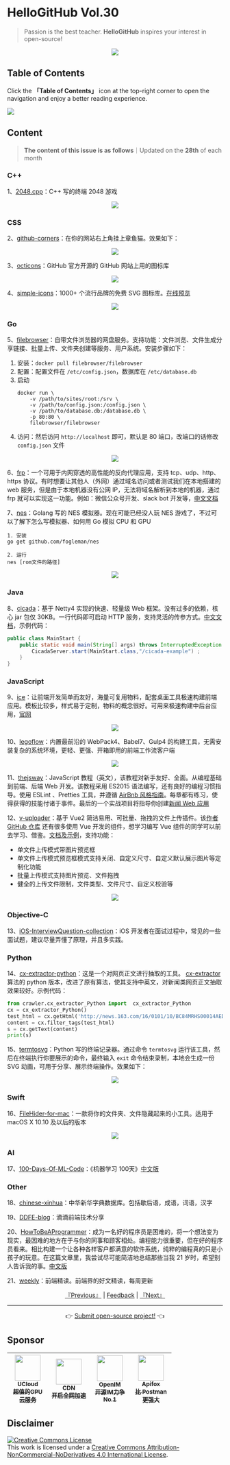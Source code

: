 # HelloGitHub Vol.30
> Passion is the best teacher. **HelloGitHub** inspires your interest in open-source!
<p align="center">
    <img src='https://raw.githubusercontent.com/521xueweihan/img_logo/master/logo/cover.jpg' style="max-width:100%;"></img>
</p>

## Table of Contents

Click the **「Table of Contents」** icon at the top-right corner to open the navigation and enjoy a better reading experience.

![](https://raw.githubusercontent.com/521xueweihan/img_logo/master/logo/catalog.png)

## Content
> **The content of this issue is as follows**｜Updated on the **28th** of each month

### C++
1、[2048.cpp](https://hellogithub.com/en/periodical/statistics/click?target=https://github.com/plibither8/2048.cpp)：C++ 写的终端 2048 游戏


<p align="center"><img src='https://raw.githubusercontent.com/521xueweihan/img/master/hellogithub/30/127719331.gif' style="max-width:80%; max-height=80%;"></img></p>

### CSS
2、[github-corners](https://hellogithub.com/en/periodical/statistics/click?target=https://github.com/tholman/github-corners)：在你的网站右上角挂上章鱼猫。效果如下：


<p align="center"><img src='https://raw.githubusercontent.com/521xueweihan/img/master/hellogithub/30/45123943.png' style="max-width:80%; max-height=80%;"></img></p>

3、[octicons](https://hellogithub.com/en/periodical/statistics/click?target=https://github.com/primer/octicons)：GitHub 官方开源的 GitHub 网站上用的图标库


<p align="center"><img src='https://raw.githubusercontent.com/521xueweihan/img/master/hellogithub/30/20893207.png' style="max-width:80%; max-height=80%;"></img></p>

4、[simple-icons](https://hellogithub.com/en/periodical/statistics/click?target=https://github.com/simple-icons/simple-icons)：1000+ 个流行品牌的免费 SVG 图标库。[在线预览](https://simpleicons.org/)


<p align="center"><img src='https://raw.githubusercontent.com/521xueweihan/img/master/hellogithub/30/6720403.png' style="max-width:80%; max-height=80%;"></img></p>

### Go
5、[filebrowser](https://hellogithub.com/en/periodical/statistics/click?target=https://github.com/filebrowser/filebrowser)：自带文件浏览器的网盘服务。支持功能：文件浏览、文件生成分享链接、批量上传、文件夹创建等服务、用户系统。安装步骤如下：
1. 安装：`docker pull filebrowser/filebrowser`
2. 配置：配置文件在 `/etc/config.json`，数据库在 `/etc/database.db`
3. 启动
    ```
    docker run \
        -v /path/to/sites/root:/srv \
        -v /path/to/config.json:/config.json \
        -v /path/to/database.db:/database.db \
        -p 80:80 \
        filebrowser/filebrowser
    ```
4. 访问：然后访问 `http://localhost` 即可，默认是 80 端口，改端口的话修改 `config.json` 文件


<p align="center"><img src='https://raw.githubusercontent.com/521xueweihan/img/master/hellogithub/30/42332863.gif' style="max-width:80%; max-height=80%;"></img></p>

6、[frp](https://hellogithub.com/en/periodical/statistics/click?target=https://github.com/fatedier/frp)：一个可用于内网穿透的高性能的反向代理应用，支持 tcp、udp、http、https 协议。有时想要让其他人（外网）通过域名访问或者测试我们在本地搭建的 web 服务，但是由于本地机器没有公网 IP，无法将域名解析到本地的机器，通过 frp 就可以实现这一功能。例如：微信公众号开发、slack bot 开发等，[中文文档](https://github.com/fatedier/frp/blob/master/README_zh.md)


7、[nes](https://hellogithub.com/en/periodical/statistics/click?target=https://github.com/fogleman/nes)：Golang 写的 NES 模拟器。现在可能已经没人玩 NES 游戏了，不过可以了解下怎么写模拟器、如何用 Go 模拟 CPU 和 GPU
```
1. 安装 
go get github.com/fogleman/nes

2. 运行
nes [rom文件的路径]
```


<p align="center"><img src='https://raw.githubusercontent.com/521xueweihan/img/master/hellogithub/30/31566326.png' style="max-width:80%; max-height=80%;"></img></p>

### Java
8、[cicada](https://hellogithub.com/en/periodical/statistics/click?target=https://github.com/TogetherOS/cicada)：基于 Netty4 实现的快速、轻量级 Web 框架。没有过多的依赖，核心 jar 包仅 30KB。一行代码即可启动 HTTP 服务，支持灵活的传参方式。[中文文档](https://github.com/TogetherOS/cicada/blob/master/README-ZH.md)，示例代码：
```java
public class MainStart {
    public static void main(String[] args) throws InterruptedException {
        CicadaServer.start(MainStart.class,"/cicada-example") ;
    }
}
```


### JavaScript
9、[ice](https://hellogithub.com/en/periodical/statistics/click?target=https://github.com/alibaba/ice)：让前端开发简单而友好，海量可复用物料，配套桌面工具极速构建前端应用。模板比较多，样式易于定制，物料的概念很好。可用来极速构建中后台应用，[官网](https://alibaba.github.io/ice/iceworks)


<p align="center"><img src='https://raw.githubusercontent.com/521xueweihan/img/master/hellogithub/30/72717562.png' style="max-width:80%; max-height=80%;"></img></p>

10、[legoflow](https://hellogithub.com/en/periodical/statistics/click?target=https://github.com/legoflow/legoflow)：内置最前沿的 WebPack4、Babel7、Gulp4 的构建工具，无需安装复杂的系统环境，更轻、更强、开箱即用的前端工作流客户端


<p align="center"><img src='https://raw.githubusercontent.com/521xueweihan/img/master/hellogithub/30/91311804.png' style="max-width:80%; max-height=80%;"></img></p>

11、[thejsway](https://hellogithub.com/en/periodical/statistics/click?target=https://github.com/thejsway/thejsway)：JavaScript 教程（英文），该教程对新手友好、全面。从编程基础到前端、后端 Web 开发。该教程采用 ES2015 语法编写，还有良好的编程习惯指导。使用 ESLint 、Pretties 工具，并遵循 [AirBnb 风格指南](https://github.com/airbnb/javascript)。每章都有练习，使得获得的技能付诸于事件。最后的一个实战项目将指导你创建[新闻 Web 应用](https://thejsway-publink.herokuapp.com/)


12、[v-uploader](https://hellogithub.com/en/periodical/statistics/click?target=https://github.com/TerryZ/v-uploader)：基于 Vue2 简洁易用、可批量、拖拽的文件上传插件。该[作者 GitHub 仓库](https://github.com/TerryZ?tab=repositories) 还有很多使用 Vue 开发的组件，想学习编写 Vue 组件的同学可以前去学习、借鉴。[文档及示例](https://terryz.gitee.io/vue/#/upload/demo)，支持功能：
- 单文件上传模式带图片预览框
- 单文件上传模式预览框模式支持关闭、自定义尺寸、自定义默认展示图片等定制化功能
- 批量上传模式支持图片预览、文件拖拽
- 健全的上传文件限制，文件类型、文件尺寸、自定义校验等


<p align="center"><img src='https://raw.githubusercontent.com/521xueweihan/img/master/hellogithub/30/131277712.png' style="max-width:80%; max-height=80%;"></img></p>

### Objective-C
13、[iOS-InterviewQuestion-collection](https://hellogithub.com/en/periodical/statistics/click?target=https://github.com/liberalisman/iOS-InterviewQuestion-collection)：iOS 开发者在面试过程中，常见的一些面试题，建议尽量弄懂了原理，并且多实践。


### Python
14、[cx-extractor-python](https://hellogithub.com/en/periodical/statistics/click?target=https://github.com/chrislinan/cx-extractor-python)：这是一个对网页正文进行抽取的工具。 [cx-extractor](https://github.com/chrislinan/cx-extractor/blob/master/%E5%9F%BA%E4%BA%8E%E8%A1%8C%E5%9D%97%E5%88%86%E5%B8%83%E5%87%BD%E6%95%B0%E7%9A%84%E9%80%9A%E7%94%A8%E7%BD%91%E9%A1%B5%E6%AD%A3%E6%96%87%E6%8A%BD%E5%8F%96%E7%AE%97%E6%B3%95.pdf) 算法的 python 版本，改进了原有算法，使其支持中英文，对新闻类网页正文抽取效果较好。示例代码：
```python
from crawler.cx_extractor_Python import  cx_extractor_Python
cx = cx_extractor_Python()
test_html = cx.getHtml('http://news.163.com/16/0101/10/BC84MRHS00014AED.html')
content = cx.filter_tags(test_html)
s = cx.getText(content)
print(s)

```


15、[termtosvg](https://hellogithub.com/en/periodical/statistics/click?target=https://github.com/nbedos/termtosvg)：Python 写的终端记录器。通过命令 `termtosvg` 运行该工具，然后在终端执行你要展示的命令，最终输入 `exit` 命令结束录制，本地会生成一份 SVG 动画，可用于分享、展示终端操作。效果如下：


<p align="center"><img src='https://raw.githubusercontent.com/521xueweihan/img/master/hellogithub/30/136727471.gif' style="max-width:80%; max-height=80%;"></img></p>

### Swift
16、[FileHider-for-mac](https://hellogithub.com/en/periodical/statistics/click?target=https://github.com/zhihaozhang/FileHider-for-mac)：一款将你的文件夹、文件隐藏起来的小工具。适用于 macOS X 10.10 及以后的版本


<p align="center"><img src='https://raw.githubusercontent.com/521xueweihan/img/master/hellogithub/30/117047395.gif' style="max-width:80%; max-height=80%;"></img></p>

### AI
17、[100-Days-Of-ML-Code](https://hellogithub.com/en/periodical/statistics/click?target=https://github.com/Avik-Jain/100-Days-Of-ML-Code)：《机器学习 100天》[中文版](https://github.com/MLEveryday/100-Days-Of-ML-Code)


### Other
18、[chinese-xinhua](https://hellogithub.com/en/periodical/statistics/click?target=https://github.com/pwxcoo/chinese-xinhua)：中华新华字典数据库。包括歇后语，成语，词语，汉字


19、[DDFE-blog](https://hellogithub.com/en/periodical/statistics/click?target=https://github.com/DDFE/DDFE-blog)：滴滴前端技术分享


20、[HowToBeAProgrammer](https://hellogithub.com/en/periodical/statistics/click?target=https://github.com/braydie/HowToBeAProgrammer)：成为一名好的程序员是困难的，将一个想法变为现实，最困难的地方在于与你的同事和顾客相处。编程能力很重要，但在好的程序员看来。相比构建一个让各种各样客户都满意的软件系统，纯粹的编程真的只是小孩子的玩意。在这篇文章里，我尝试尽可能简洁地总结那些当我 21 岁时，希望别人告诉我的事。[中文版](https://github.com/braydie/HowToBeAProgrammer/blob/master/zh/README.md#%E7%9B%AE%E5%BD%95)


21、[weekly](https://hellogithub.com/en/periodical/statistics/click?target=https://github.com/ascoders/weekly)：前端精读。前端界的好文精读，每周更新




<p align="center">
    <a href="https://github.com/521xueweihan/HelloGitHub/blob/master/content/en/HelloGitHub29.md">『Previous』</a> | <a href='https://github.com/521xueweihan/HelloGitHub/issues/899'>Feedback</a> | <a href="https://github.com/521xueweihan/HelloGitHub/blob/master/content/en/HelloGitHub31.md">『Next』</a>
</p>

---
<p align="center">
    👉 <a href='https://hellogithub.com/en/periodical'>Submit open-source project!</a> 👈<br>
</p>

## Sponsor


<table>
  <thead>
    <tr>
      <th align="center" style="width: 80px;">
        <a href="https://www.compshare.cn/?utm_term=logo&utm_campaign=hellogithub&utm_source=otherdsp&utm_medium=display&ytag=logo_hellogithub_otherdsp_display">          <img src="https://raw.githubusercontent.com/521xueweihan/img_logo/master/logo/ucloud.png" width="60px"><br>
          <sub>UCloud</sub><br>
          <sub>超值的GPU云服务</sub>
        </a>
      </th>
      <th align="center" style="width: 80px;">
        <a href="https://www.upyun.com/?from=hellogithub">
          <img src="https://raw.githubusercontent.com/521xueweihan/img_logo/master/logo/upyun.png" width="60px"><br>
          <sub>CDN</sub><br>
          <sub>开启全网加速</sub>
        </a>
      </th>
      <th align="center" style="width: 80px;">
        <a href="https://github.com/OpenIMSDK/Open-IM-Server">
          <img src="https://raw.githubusercontent.com/521xueweihan/img_logo/master/logo/im.png" width="60px"><br>
          <sub>OpenIM</sub><br>
          <sub>开源IM力争No.1</sub>
        </a>
      </th>
      <th align="center" style="width: 80px;">
        <a href="https://apifox.cn/a103hello">
          <img src="https://raw.githubusercontent.com/521xueweihan/img_logo/master/logo/apifox.png" width="60px"><br>
          <sub>Apifox</sub><br>
          <sub>比 Postman 更强大</sub>
        </a>
      </th>
    </tr>
  </thead>
</table>


## Disclaimer
<a rel="license" href="https://creativecommons.org/licenses/by-nc-nd/4.0/"><img alt="Creative Commons License" style="border-width: 0" src="https://licensebuttons.net/l/by-nc-nd/4.0/88x31.png"></a><br>
This work is licensed under a <a rel="license" href="https://creativecommons.org/licenses/by-nc-nd/4.0/">Creative Commons Attribution-NonCommercial-NoDerivatives 4.0 International License</a>.
